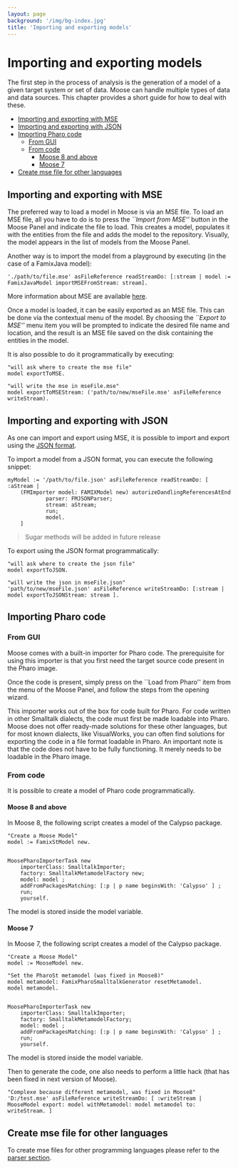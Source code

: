 ```yaml
---
layout: page
background: '/img/bg-index.jpg'
title: 'Importing and exporting models'
---
```


# Importing and exporting models <!-- omit in toc -->

The first step in the process of analysis is the generation of a model of a given target system or set of data.
Moose can handle multiple types of data and data sources.
This chapter provides a short guide for how to deal with these.

- [Importing and exporting with MSE](#importing-and-exporting-with-mse)
- [Importing and exporting with JSON](#importing-and-exporting-with-json)
- [Importing Pharo code](#importing-pharo-code)
  - [From GUI](#from-gui)
  - [From code](#from-code)
    - [Moose 8 and above](#moose-8-and-above)
    - [Moose 7](#moose-7)
- [Create mse file for other languages](#create-mse-file-for-other-languages)

## Importing and exporting with MSE

The preferred way to load a model in Moose is via an MSE file.
To load an MSE file, all you have to do is to press the _``Import from MSE''_ button in the Moose Panel and indicate the file to load.
This creates a model, populates it with the entities from the file and adds the model to the repository.
Visually, the model appears in the list of models from the Moose Panel.

Another way is to import the model from a playground by executing (in the case of a FamixJava model):

```st
'./path/to/file.mse' asFileReference readStreamDo: [:stream | model := FamixJavaModel importMSEFromStream: stream].
```

More information about MSE are available [here](./fileFormat#mse).

Once a model is loaded, it can be easily exported as an MSE file.
This can be done via the contextual menu of the model.
By choosing the _``Export to MSE''_ menu item you will be prompted to indicate the desired file name and location, and the result is an MSE file saved on the disk containing the entities in the model.

It is also possible to do it programmatically by executing: 

```st
"will ask where to create the mse file"
model exportToMSE.

"will write the mse in mseFile.mse"
model exportToMSEStream: ('path/to/new/mseFile.mse' asFileReference writeStream).
```

## Importing and exporting with JSON

As one can import and export using MSE, it is possible to import and export using the [JSON format](./fileFormat#json).

To import a model from a JSON format, you can execute the following snippet:

```st
myModel := '/path/to/file.json' asFileReference readStreamDo: [ :aStream |
    (FMImporter model: FAMIXModel new) autorizeDandlingReferencesAtEnd
            parser: FMJSONParser;
            stream: aStream;
            run;
            model.            
    ]
```

> Sugar methods will be added in future release

To export using the JSON format programmatically:

```st
"will ask where to create the json file"
model exportToJSON.

"will write the json in mseFile.json"
'path/to/new/mseFile.json' asFileReference writeStreamDo: [:stream | model exportToJSONStream: stream ].
```

## Importing Pharo code

### From GUI

Moose comes with a built-in importer for Pharo code. The prerequisite for using this importer is that you first need the target source code present in the Pharo image.

Once the code is present, simply press on the ``Load from Pharo'' item from the menu of the Moose Panel, and follow the steps from the opening wizard.

This importer works out of the box for code built for Pharo.
For code written in other Smalltalk dialects, the code must first be made loadable into Pharo.
Moose does not offer ready-made solutions for these other languages, but for most known dialects, like VisualWorks, you can often find solutions for exporting the code in a file format loadable in Pharo.
An important note is that the code does not have to be fully functioning.
It merely needs to be loadable in the Pharo image.

### From code

It is possible to create a model of Pharo code programmatically.

#### Moose 8 and above

In Moose 8, the following script creates a model of the Calypso package.

```st
"Create a Moose Model"
model := FamixStModel new.


MoosePharoImporterTask new
    importerClass: SmalltalkImporter;
    factory: SmalltalkMetamodelFactory new;
    model: model ;
    addFromPackagesMatching: [:p | p name beginsWith: 'Calypso' ] ;
    run;
    yourself.
```

The model is stored inside the model variable.

#### Moose 7

In Moose 7, the following script creates a model of the Calypso package.

```st
"Create a Moose Model"
model := MooseModel new.

"Set the PharoSt metamodel (was fixed in Moose8)"
model metamodel: FamixPharoSmalltalkGenerator resetMetamodel.
model metamodel.


MoosePharoImporterTask new
    importerClass: SmalltalkImporter;
    factory: SmalltalkMetamodelFactory;
    model: model ;
    addFromPackagesMatching: [:p | p name beginsWith: 'Calypso' ] ;
    run;
    yourself.
```

The model is stored inside the model variable.

Then to generate the code, one also needs to perform a little hack (that has been fixed in next version of Moose).

```st
"Complexe because different metamodel, was fixed in Moose8"
'D:/test.mse' asFileReference writeStreamDo: [ :writeStream | MooseModel export: model withMetamodel: model metamodel to: writeStream. ]
```

## Create mse file for other languages

To create mse files for other programming languages please refer to the [parser section](./../README#Parser).
